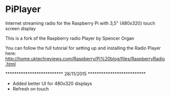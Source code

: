 # PiPlayer
Internet streaming radio for the Raspberry Pi with 3,5" (480x320) touch screen display

This is a fork of the Raspberry radio Player by Spencer Organ

You can follow the full tutorial for setting up and installing the Radio Player here:
http://home.uktechreviews.com/Raspberry/Pi%20blog/files/RaspberryRadio.html


**************************  28/11/2015  **************************

- Added better UI for 480x320 displays
- Refresh on touch
